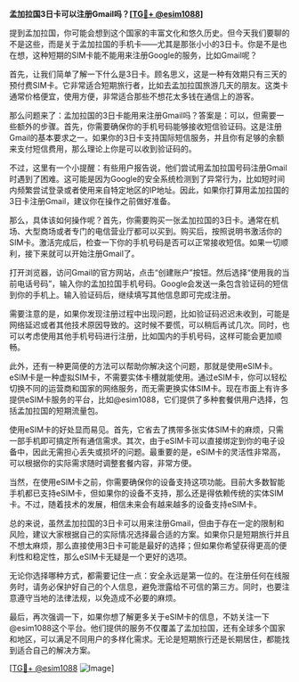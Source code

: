 **孟加拉国3日卡可以注册Gmail吗？[[TG💪+ @esim1088](https://t.me/s/esim1088)]**

提到孟加拉国，你可能会想到这个国家的丰富文化和悠久历史。但今天我们要聊的不是这些，而是关于孟加拉国的手机卡——尤其是那张小小的3日卡。你是不是也在想，这种短期的SIM卡能不能用来注册Google的服务，比如Gmail呢？

首先，让我们简单了解一下什么是3日卡。顾名思义，这是一种有效期只有三天的预付费SIM卡。它非常适合短期旅行者，比如去孟加拉国旅游几天的朋友。这类卡通常价格便宜，使用方便，非常适合那些不想花太多钱在通信上的游客。

那么问题来了：孟加拉国的3日卡能用来注册Gmail吗？答案是：可以，但需要一些额外的步骤。首先，你需要确保你的手机号码能够接收短信验证码。这是注册Gmail的基本要求之一。如果你的3日卡支持国际短信服务，并且你有足够的余额来支付短信费用，那么理论上你是可以收到验证码的。

不过，这里有一个小提醒：有些用户报告说，他们尝试用孟加拉国号码注册Gmail时遇到了困难。这可能是因为Google的安全系统检测到了异常行为，比如短时间内频繁尝试登录或者使用来自特定地区的IP地址。因此，如果你打算用孟加拉国的3日卡注册Gmail，建议你在操作之前做好准备。

那么，具体该如何操作呢？首先，你需要购买一张孟加拉国的3日卡。通常在机场、大型商场或者专门的电信营业厅都可以买到。购买后，按照说明书激活你的SIM卡。激活完成后，检查一下你的手机号码是否可以正常接收短信。如果一切顺利，接下来就可以开始注册Gmail了。

打开浏览器，访问Gmail的官方网站，点击“创建账户”按钮。然后选择“使用我的当前电话号码”，输入你的孟加拉国手机号码。Google会发送一条包含验证码的短信到你的手机上。输入验证码后，继续填写其他信息即可完成注册。

需要注意的是，如果你发现注册过程中出现问题，比如验证码迟迟未收到，可能是网络延迟或者其他技术原因导致的。这时候不要慌，可以稍后再试几次。同时，也可以考虑使用其他手机号码进行注册，比如国内的手机号码，这样可能会更加顺畅。

此外，还有一种更简便的方法可以帮助你解决这个问题，那就是使用eSIM卡。eSIM卡是一种虚拟SIM卡，不需要实体卡槽就能使用。通过eSIM卡，你可以轻松切换不同的运营商和国家的网络服务，而无需更换实体SIM卡。现在市面上有许多提供eSIM卡服务的平台，比如@esim1088，它们提供了多种套餐供用户选择，包括孟加拉国的短期流量包。

使用eSIM卡的好处显而易见。首先，它省去了携带多张实体SIM卡的麻烦，只需一部手机即可搞定所有通信需求。其次，由于eSIM卡可以直接绑定到你的电子设备中，因此无需担心丢失或损坏的问题。最重要的是，eSIM卡的灵活性非常高，可以根据你的实际需求随时调整套餐内容，非常方便。

当然，在使用eSIM卡之前，你需要确保你的设备支持这项功能。目前大多数智能手机都已支持eSIM卡，但如果你的设备不支持，那么还是得依赖传统的实体SIM卡。不过，随着技术的发展，相信未来会有越来越多的设备支持eSIM卡。

总的来说，虽然孟加拉国的3日卡可以用来注册Gmail，但由于存在一定的限制和风险，建议大家根据自己的实际情况选择最合适的方案。如果你只是短期旅行并且不想太麻烦，那么直接使用3日卡可能是最好的选择；但如果你希望获得更高的便利性和稳定性，那么eSIM卡无疑是一个更好的选项。

无论你选择哪种方式，都需要记住一点：安全永远是第一位的。在注册任何在线服务时，请务必保护好自己的个人信息，避免泄露给不可信的第三方。同时，也要注意遵守当地的法律法规，以免造成不必要的麻烦。

最后，再次强调一下，如果你想了解更多关于eSIM卡的信息，不妨关注一下@esim1088这个平台。他们提供的服务不仅覆盖了孟加拉国，还有全球多个国家和地区，可以满足不同用户的多样化需求。无论是短期旅行还是长期居住，都能找到适合自己的解决方案。

[[TG💪+ @esim1088](https://t.me/s/esim1088) ![Image](https://i.postimg.cc/4NQfJmqS/Snipaste-2025-05-13-00-14-12.png)]